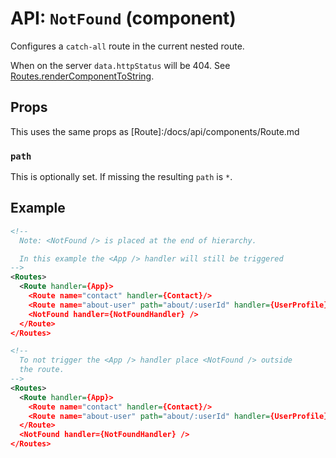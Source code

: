 API: `NotFound` (component)
===========================

Configures a `catch-all` route in the current nested route.

When on the server `data.httpStatus` will be 404. See 
[Routes.renderComponentToString](/docs/api/Router.md#renderroutestostringroutes-originalurl-options).

Props
-----

This uses the same props as [Route]:/docs/api/components/Route.md

### `path`

This is optionally set. If missing the resulting `path` is `*`.

Example
-------

```xml
<!--
  Note: <NotFound /> is placed at the end of hierarchy.

  In this example the <App /> handler will still be triggered 
-->
<Routes>
  <Route handler={App}>
    <Route name="contact" handler={Contact}/>
    <Route name="about-user" path="about/:userId" handler={UserProfile}/>
    <NotFound handler={NotFoundHandler} />
  </Route>
</Routes>
```

```xml
<!--
  To not trigger the <App /> handler place <NotFound /> outside
  the route.
-->
<Routes>
  <Route handler={App}>
    <Route name="contact" handler={Contact}/>
    <Route name="about-user" path="about/:userId" handler={UserProfile}/>
  </Route>
  <NotFound handler={NotFoundHandler} />
</Routes>
```
